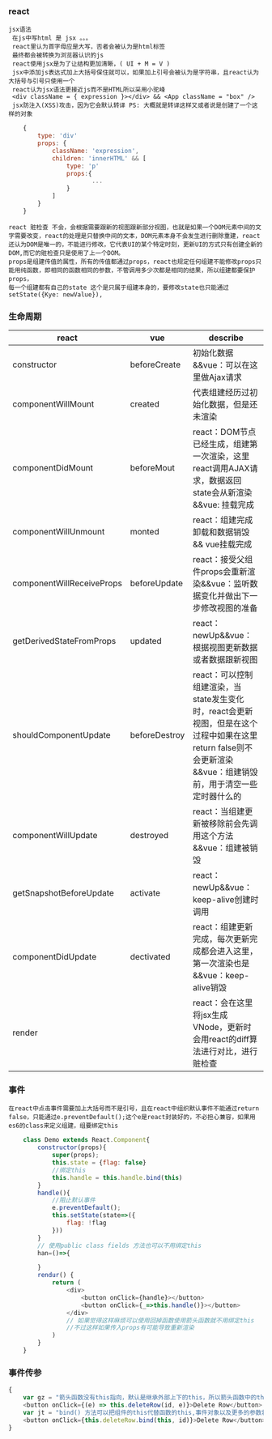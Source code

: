 ### react 
    jsx语法
     在js中写html 是 jsx 。。。
     react里认为首字母应是大写，否者会被认为是html标签
     最终都会被转换为浏览器认识的js
     react使用jsx是为了让结构更加清晰，( UI + M = V )
     jsx中添加js表达式加上大括号保住就可以，如果加上引号会被认为是字符串，且react认为大括号与引号只使用一个
     react认为jsx语法更接近js而不是HTML所以采用小驼峰
     <div className = { expression }></div> && <App className = "box" />
     jsx防注入(XSS)攻击，因为它会默认转译 PS: 大概就是转译这样又或者说是创建了一个这样的对象
```js
    {
        type: 'div'
        props: {
            className: 'expression',
            children: 'innerHTML' && [
                type: 'p'
                props:{
                       ...
                }
            ]
        }
    }
```
    react 赃检查 不会，会根据需要跟新的视图跟新部分视图，也就是如果一个DOM元素中间的文字需要改变，react的处理是只替换中间的文本，DOM元素本身不会发生进行删除重建，react还认为DOM是唯一的，不能进行修改，它代表UI的某个特定时刻，更新UI的方式只有创建全新的DOM,而它的赃检查只是使用了上一个DOM。
    props是组建传值的属性，所有的传值都通过props，react也规定任何组建不能修改props只能用纯函数，即相同的函数相同的参数，不管调用多少次都是相同的结果，所以组建都要保护props，
    每一个组建都有自己的state 这个是只属于组建本身的，要修改state也只能通过setState({Kye: newValue}),
### 生命周期
| react                     | vue            | describe |
|---------------------------|-----           |----------|
| constructor               | beforeCreate   | 初始化数据 &&vue：可以在这里做Ajax请求       |
| componentWillMount        | created        | 代表组建经历过初始化数据，但是还未渲染      |
| componentDidMount         | beforeMout     | react：DOM节点已经生成，组建第一次渲染，这里react调用AJAX请求，数据返回state会从新渲染&&vue: 挂载完成         |
| componentWillUnmount      | monted         | react：组建完成卸载和数据销毁&& vue挂载完成         |
| componentWillReceiveProps | beforeUpdate   | react：接受父组件props会重新渲染&&vue：监听数据变化并做出下一步修改视图的准备         |
| getDerivedStateFromProps  | updated        | react：newUp&&vue：根据视图更新数据或者数据跟新视图      |  new
| shouldComponentUpdate     | beforeDestroy  | react：可以控制组建渲染，当state发生变化时，react会更新视图，但是在这个过程中如果在这里 return false则不会更新渲染&&vue：组建销毁前，用于清空一些定时器什么的         |
| componentWillUpdate       | destroyed      | react：当组建更新被移除前会先调用这个方法&&vue：组建被销毁        |
| getSnapshotBeforeUpdate   | activate       | react：newUp&&vue：keep-alive创建时调用        |
| componentDidUpdate        | dectivated     | react：组建更新完成，每次更新完成都会进入这里，第一次渲染也是&&vue：keep-alive销毁         |
| render                    |     | react：会在这里将jsx生成VNode，更新时会用react的diff算法进行对比，进行赃检查         |

### 事件
    在react中点击事件需要加上大括号而不是引号，且在react中组织默认事件不能通过return false，只能通过e.preventDefault();这个e是react封装好的，不必担心兼容，如果用es6的class来定义组建，组要绑定this
```js
    class Demo extends React.Component{
        constructor(props){
            super(props);
            this.state = {flag: false}
            //绑定this
            this.handle = this.handle.bind(this)
        }
        handle(){
            //阻止默认事件
            e.preventDefault();
            this.setState(state=>({
                flag: !flag
            }))
        }
        // 使用public class fields 方法也可以不用绑定this
        han=()=>{

        }
        rendur() {
            return (
                <div>
                    <button onClick={handle}></button>
                    <button onClick={_=>this.handle()}></button>
                </div>
                // 如果觉得这样麻烦可以使用回掉函数使用箭头函数就不用绑定this
                //不过这样如果传入props有可能导致重新渲染
            )
        }
    }
```
### 事件传参
```js
{
    var gz = "箭头函数没有this指向，默认是继承外部上下的this，所以箭头函数中的this指向的就是组件(也是这个类),事件对象必须显式的进行传递"
    <button onClick={(e) => this.deleteRow(id, e)}>Delete Row</button>
    var jt = "bind() 方法可以把组件的this代替函数的this,事件对象以及更多的参数将会被隐式的进行传递。第一个this当前组建，第二个this防止处理在deleteRow函数内部的this失真 所以用了bind"
    <button onClick={this.deleteRow.bind(this, id)}>Delete Row</button>
}

```
    